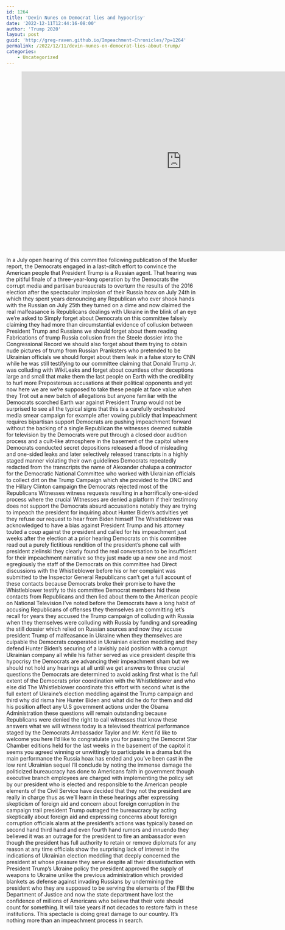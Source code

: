 ```yaml
---
id: 1264
title: 'Devin Nunes on Democrat lies and hypocrisy'
date: '2022-12-11T12:44:16-08:00'
author: 'Trump 2020'
layout: post
guid: 'http://greg-raven.github.io/Impeachment-Chronicles/?p=1264'
permalink: /2022/12/11/devin-nunes-on-democrat-lies-about-trump/
categories:
    - Uncategorized
---
```


<figure class="wp-block-embed is-type-video is-provider-vimeo wp-block-embed-vimeo wp-embed-aspect-16-9 wp-has-aspect-ratio"><div class="wp-block-embed__wrapper"><iframe allow="autoplay; fullscreen; picture-in-picture" allowfullscreen="" frameborder="0" height="472" src="https://player.vimeo.com/video/781507704?h=39a360e6b2&dnt=1&app_id=122963" title="Devin Nunes on Adam Schiff" width="840"></iframe></div></figure>In a July open hearing of this committee following publication of the Mueller report, the Democrats engaged in a last-ditch effort to convince the American people that President Trump is a Russian agent. That hearing was the pitiful finale of a three-year-long operation by the Democrats the corrupt media and partisan bureaucrats to overturn the results of the 2016 election after the spectacular implosion of their Russia hoax on July 24th in which they spent years denouncing any Republican who ever shook hands with the Russian on July 25th they turned on a dime and now claimed the real malfeasance is Republicans dealings with Ukraine in the blink of an eye we’re asked to Simply forget about Democrats on this committee falsely claiming they had more than circumstantial evidence of collusion between President Trump and Russians we should forget about them reading Fabrications of trump Russia collusion from the Steele dossier into the Congressional Record we should also forget about them trying to obtain nude pictures of trump from Russian Pranksters who pretended to be Ukrainian officials we should forget about them leak in a false story to CNN while he was still testifying to our committee claiming that Donald Trump Jr. was colluding with WikiLeaks and forget about countless other deceptions large and small that make them the last people on Earth with the credibility to hurl more Preposterous accusations at their political opponents and yet now here we are we’re supposed to take these people at face value when they Trot out a new batch of allegations but anyone familiar with the Democrats scorched Earth war against President Trump would not be surprised to see all the typical signs that this is a carefully orchestrated media smear campaign for example after vowing publicly that impeachment requires bipartisan support Democrats are pushing impeachment forward without the backing of a single Republican the witnesses deemed suitable for television by the Democrats were put through a closed door audition process and a cult-like atmosphere in the basement of the capitol where Democrats conducted secret depositions released a flood of misleading and one-sided leaks and later selectively released transcripts in a highly staged manner violating their own guidelines Democrats repeatedly redacted from the transcripts the name of Alexander chalupa a contractor for the Democratic National Committee who worked with Ukrainian officials to collect dirt on the Trump Campaign which she provided to the DNC and the Hillary Clinton campaign the Democrats rejected most of the Republicans Witnesses witness requests resulting in a horrifically one-sided process where the crucial Witnesses are denied a platform if their testimony does not support the Democrats absurd accusations notably they are trying to impeach the president for inquiring about Hunter Biden’s activities yet they refuse our request to hear from Biden himself The Whistleblower was acknowledged to have a bias against President Trump and his attorney touted a coup against the president and called for his impeachment just weeks after the election at a prior hearing Democrats on this committee read out a purely fictitious rendition of the president’s phone call with president zielinski they clearly found the real conversation to be insufficient for their impeachment narrative so they just made up a new one and most egregiously the staff of the Democrats on this committee had Direct discussions with the Whistleblower before his or her complaint was submitted to the Inspector General Republicans can’t get a full account of these contacts because Democrats broke their promise to have the Whistleblower testify to this committee Democrat members hid these contacts from Republicans and then lied about them to the American people on National Television I’ve noted before the Democrats have a long habit of accusing Republicans of offenses they themselves are committing let’s recall for years they accused the Trump campaign of colluding with Russia when they themselves were colluding with Russia by funding and spreading the still dossier which relied on Russian sources and now they accuse president Trump of malfeasance in Ukraine when they themselves are culpable the Democrats cooperated in Ukrainian election meddling and they defend Hunter Biden’s securing of a lavishly paid position with a corrupt Ukrainian company all while his father served as vice president despite this hypocrisy the Democrats are advancing their impeachment sham but we should not hold any hearings at all until we get answers to three crucial questions the Democrats are determined to avoid asking first what is the full extent of the Democrats prior coordination with the Whistleblower and who else did The Whistleblower coordinate this effort with second what is the full extent of Ukraine’s election meddling against the Trump campaign and third why did risma hire Hunter Biden and what did he do for them and did his position affect any U.S government actions under the Obama Administration these questions will remain outstanding because Republicans were denied the right to call witnesses that know these answers what we will witness today is a televised theatrical performance staged by the Democrats Ambassador Taylor and Mr. Kent I’d like to welcome you here I’d like to congratulate you for passing the Democrat Star Chamber editions held for the last weeks in the basement of the capitol it seems you agreed winning or unwittingly to participate in a drama but the main performance the Russia hoax has ended and you’ve been cast in the low rent Ukrainian sequel I’ll conclude by noting the immense damage the politicized bureaucracy has done to Americans faith in government though executive branch employees are charged with implementing the policy set by our president who is elected and responsible to the American people elements of the Civil Service have decided that they not the president are really in charge thus as we’ll learn in these hearings after expressing skepticism of foreign aid and concern about foreign corruption in the campaign trail president Trump outraged the bureaucracy by acting skeptically about foreign aid and expressing concerns about foreign corruption officials alarm at the president’s actions was typically based on second hand third hand and even fourth hand rumors and innuendo they believed it was an outrage for the president to fire an ambassador even though the president has full authority to retain or remove diplomats for any reason at any time officials show the surprising lack of interest in the indications of Ukrainian election meddling that deeply concerned the president at whose pleasure they serve despite all their dissatisfaction with President Trump’s Ukraine policy the president approved the supply of weapons to Ukraine unlike the previous administration which provided blankets as defense against invading Russians by undermining the president who they are supposed to be serving the elements of the FBI the Department of Justice and now the state department have lost the confidence of millions of Americans who believe that their vote should count for something. It will take years if not decades to restore faith in these institutions. This spectacle is doing great damage to our country. It’s nothing more than an impeachment process in search.